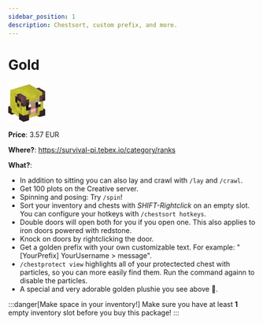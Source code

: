 ```yaml
---
sidebar_position: 1
description: Chestsort, custom prefix, and more.
---
```


# Gold 
![11519](57b0784471b8a6cf409e49f5dce31bfcf1a3aa81.jpg)

**Price**: 3.57 EUR

**Where?**: https://survival-pi.tebex.io/category/ranks

**What?**:
- In addition to sitting you can also lay and crawl with `/lay` and `/crawl`.
- Get 100 plots on the Creative server.
- Spinning and posing: Try `/spin`!
- Sort your inventory and chests with *SHIFT-Rightclick* on an empty slot. You can configure your hotkeys with `/chestsort hotkeys`.
- Double doors will open both for you if you open one. This also applies to iron doors powered with redstone.
- Knock on doors by rightclicking the door.
- Get a golden prefix with your own customizable text. For example: "[YourPrefix] YourUsername > message".
- `/chestprotect view` highlights all of your protectected chest with particles, so you can more easily find them. Run the command againn to disable the particles. 
- A special and very adorable golden plushie you see above 🥹.

:::danger[Make space in your inventory!]
Make sure you have at least **1** empty inventory slot before you buy this package!
:::